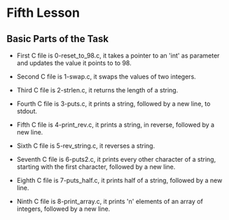 # Fifth Lesson

## Basic Parts of the Task

- First C file is 0-reset_to_98.c, it takes a pointer to an 'int' as parameter and updates the value it points to to 98.

- Second C file is 1-swap.c, it swaps the values of two integers.

- Third C file is 2-strlen.c, it returns the length of a string.

- Fourth C file is 3-puts.c, it prints a string, followed by a new line, to stdout.

- Fifth C file is 4-print_rev.c, it prints a string, in reverse, followed by a new line.

- Sixth C file is 5-rev_string.c, it reverses a string.

- Seventh C file is 6-puts2.c, it prints every other character of a string, starting with the first character, followed by a new line.

- Eighth C file is 7-puts_half.c, it prints half of a string, followed by a new line.

- Ninth C file is 8-print_array.c, it prints 'n' elements of an array of integers, followed by a new line.
